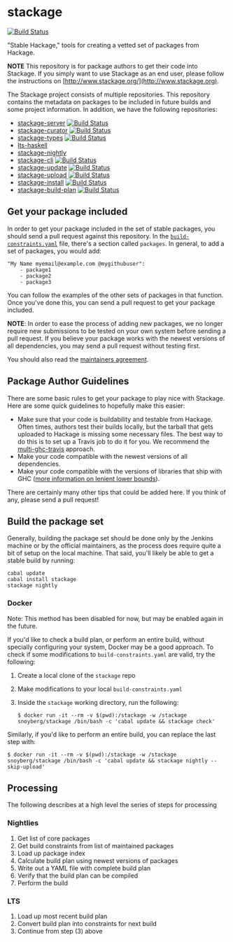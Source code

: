 stackage
========

[![Build Status](https://travis-ci.org/fpco/stackage.svg?branch=master)](https://travis-ci.org/fpco/stackage)

"Stable Hackage," tools for creating a vetted set of packages from Hackage.

__NOTE__ This repository is for package authors to get their code into
Stackage. If you simply want to use Stackage as an end user, please follow the
instructions on [http://www.stackage.org/](http://www.stackage.org).

The Stackage project consists of multiple repositories. This repository
contains the metadata on packages to be included in future builds and some
project information. In addition, we have the following repositories:

* [stackage-server](https://github.com/fpco/stackage-server) [![Build Status](https://travis-ci.org/fpco/stackage-server.svg?branch=master)](https://travis-ci.org/fpco/stackage-server)
* [stackage-curator](https://github.com/fpco/stackage-curator) [![Build Status](https://travis-ci.org/fpco/stackage-curator.svg?branch=master)](https://travis-ci.org/fpco/stackage-curator)
* [stackage-types](https://github.com/fpco/stackage-types) [![Build Status](https://travis-ci.org/fpco/stackage-types.svg?branch=master)](https://travis-ci.org/fpco/stackage-types)
* [lts-haskell](https://github.com/fpco/lts-haskell)
* [stackage-nightly](https://github.com/fpco/stackage-nightly)
* [stackage-cli](https://github.com/fpco/stackage-cli) [![Build Status](https://travis-ci.org/fpco/stackage-cli.svg?branch=master)](https://travis-ci.org/fpco/stackage-cli)
* [stackage-update](https://github.com/fpco/stackage-update) [![Build Status](https://travis-ci.org/fpco/stackage-update.svg?branch=master)](https://travis-ci.org/fpco/stackage-update)
* [stackage-upload](https://github.com/fpco/stackage-upload) [![Build Status](https://travis-ci.org/fpco/stackage-upload.svg?branch=master)](https://travis-ci.org/fpco/stackage-upload)
* [stackage-install](https://github.com/fpco/stackage-install) [![Build Status](https://travis-ci.org/fpco/stackage-install.svg?branch=master)](https://travis-ci.org/fpco/stackage-install)
* [stackage-build-plan](https://github.com/fpco/stackage-build-plan) [![Build Status](https://travis-ci.org/fpco/stackage-build-plan.svg?branch=master)](https://travis-ci.org/fpco/stackage-build-plan)

Get your package included
-------------------------

In order to get your package included in the set of stable packages, you should
send a pull request against this repository. In the [`build-constraints.yaml`](https://github.com/fpco/stackage/blob/master/build-constraints.yaml) file,
there's a section called `packages`. In general, to add a set of
packages, you would add:

    "My Name myemail@example.com @mygithubuser":
        - package1
        - package2
        - package3

You can follow the examples of the other sets of packages in that function.
Once you've done this, you can send a pull request to get your package
included.

__NOTE__: In order to ease the process of adding new packages, we no longer
require new submissions to be tested on your own system before sending a pull
request. If you believe your package works with the newest versions of all
dependencies, you may send a pull request without testing first.

You should also read the [maintainers
agreement](https://github.com/fpco/stackage/wiki/Maintainers-Agreement).

Package Author Guidelines
-------------------------

There are some basic rules to get your package to play nice with Stackage. Here
are some quick guidelines to hopefully make this easier:

* Make sure that your code is buildability and testable from Hackage. Often
  times, authors test their builds locally, but the tarball that gets uploaded
  to Hackage is missing some necessary files. The best way to do this is to
  set up a Travis job to do it for you. We recommend the
  [multi-ghc-travis](https://github.com/hvr/multi-ghc-travis) approach.
* Make your code compatible with the newest versions of all dependencies.
* Make your code compatible with the versions of libraries that ship with GHC ([more information on lenient lower bounds](https://www.fpcomplete.com/blog/2014/05/lenient-lower-bounds)).

There are certainly many other tips that could be added here. If you think of
any, please send a pull request!

Build the package set
---------------------

Generally, building the package set should be done only by the Jenkins machine
or by the official maintainers, as the process does require quite a bit of
setup on the local machine. That said, you'll likely be able to get a stable
build by running:

    cabal update
    cabal install stackage
    stackage nightly

### Docker

Note: This method has been disabled for now, but may be enabled again in the future.

If you'd like to check a build plan, or perform an entire build, without
specially configuring your system, Docker may be a good approach. To check if
some modifications to `build-constraints.yaml` are valid, try the following:

1. Create a local clone of the `stackage` repo
2. Make modifications to your local `build-constraints.yaml`
3. Inside the `stackage` working directory, run the following:

   ```
   $ docker run -it --rm -v $(pwd):/stackage -w /stackage snoyberg/stackage /bin/bash -c 'cabal update && stackage check'
   ```

Similarly, if you'd like to perform an entire build, you can replace the last step with:

```
$ docker run -it --rm -v $(pwd):/stackage -w /stackage snoyberg/stackage /bin/bash -c 'cabal update && stackage nightly --skip-upload'
```

## Processing

The following describes at a high level the series of steps for processing

### Nightlies

1. Get list of core packages
2. Get build constraints from list of maintained packages
3. Load up package index
4. Calculate build plan using newest versions of packages
5. Write out a YAML file with complete build plan
6. Verify that the build plan can be compiled
7. Perform the build

### LTS

1. Load up most recent build plan
2. Convert build plan into constraints for next build
3. Continue from step (3) above
